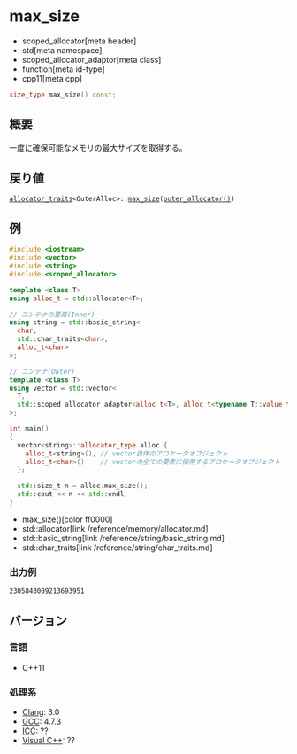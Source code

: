 # max_size
* scoped_allocator[meta header]
* std[meta namespace]
* scoped_allocator_adaptor[meta class]
* function[meta id-type]
* cpp11[meta cpp]

```cpp
size_type max_size() const;
```

## 概要
一度に確保可能なメモリの最大サイズを取得する。


## 戻り値
[`allocator_traits`](/reference/memory/allocator_traits.md)`<OuterAlloc>::`[`max_size`](/reference/memory/allocator_traits/max_size.md)`(`[`outer_allocator()`](outer_allocator.md)`)`


## 例
```cpp example
#include <iostream>
#include <vector>
#include <string>
#include <scoped_allocator>

template <class T>
using alloc_t = std::allocator<T>;

// コンテナの要素(Inner)
using string = std::basic_string<
  char,
  std::char_traits<char>,
  alloc_t<char>
>;

// コンテナ(Outer)
template <class T>
using vector = std::vector<
  T,
  std::scoped_allocator_adaptor<alloc_t<T>, alloc_t<typename T::value_type>>
>;

int main()
{
  vector<string>::allocator_type alloc {
    alloc_t<string>(), // vector自体のアロケータオブジェクト
    alloc_t<char>()    // vectorの全ての要素に使用するアロケータオブジェクト
  };

  std::size_t n = alloc.max_size();
  std::cout << n << std::endl;
}
```
* max_size()[color ff0000]
* std::allocator[link /reference/memory/allocator.md]
* std::basic_string[link /reference/string/basic_string.md]
* std::char_traits[link /reference/string/char_traits.md]

### 出力例
```
2305843009213693951
```

## バージョン
### 言語
- C++11

### 処理系
- [Clang](/implementation.md#clang): 3.0
- [GCC](/implementation.md#gcc): 4.7.3
- [ICC](/implementation.md#icc): ??
- [Visual C++](/implementation.md#visual_cpp): ??
